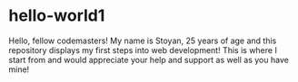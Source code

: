 # hello-world1


Hello, fellow codemasters! My name is Stoyan, 25 years of age and this repository displays my first steps into web development! This is where I start from and would appreciate your help and support as well as you have mine!
